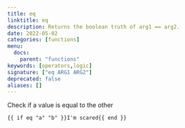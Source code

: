 ```yaml
---
title: eq
linktitle: eq
description: Returns the boolean truth of arg1 == arg2.
date: 2022-05-02
categories: [functions]
menu:
  docs:
    parent: "functions"
keywords: [operators,logic]
signature: ["eq ARG1 ARG2"]
deprecated: false
aliases: []
---
```


Check if a value is equal to the other

```
{{ if eq "a" "b" }}I'm scared{{ end }}
```
